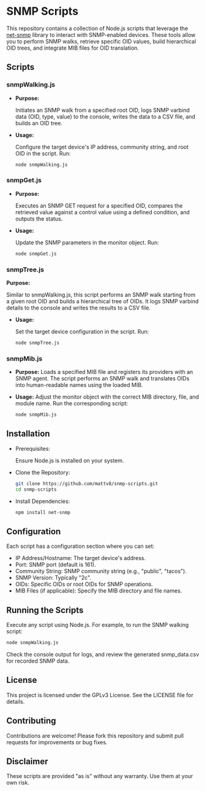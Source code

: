 # SNMP Scripts

This repository contains a collection of Node.js scripts that leverage the [net-snmp](https://github.com/markabrahams/node-net-snmp) library to interact with SNMP-enabled devices. These tools allow you to perform SNMP walks, retrieve specific OID values, build hierarchical OID trees, and integrate MIB files for OID translation.

## Scripts

### snmpWalking.js

- **Purpose:**

  Initiates an SNMP walk from a specified root OID, logs SNMP varbind data (OID, type, value) to the console, writes the data to a CSV file, and builds an OID tree.

- **Usage:**

  Configure the target device's IP address, community string, and root OID in the script. Run:
  ```sh
  node snmpWalking.js
  ```
### snmpGet.js

- **Purpose:**

    Executes an SNMP GET request for a specified OID, compares the retrieved value against a control value using a defined condition, and outputs the status.

- **Usage:**

    Update the SNMP parameters in the monitor object. Run:

    ```sh
    node snmpGet.js
    ```

### snmpTree.js

**Purpose:**

Similar to snmpWalking.js, this script performs an SNMP walk starting from a given root OID and builds a hierarchical tree of OIDs. It logs SNMP varbind details to the console and writes the results to a CSV file.

- **Usage:**

    Set the target device configuration in the script. Run:
    ```sh
    node snmpTree.js
    ```
### snmpMib.js

- **Purpose:**
Loads a specified MIB file and registers its providers with an SNMP agent. The script performs an SNMP walk and translates OIDs into human-readable names using the loaded MIB.

- **Usage:**
Adjust the monitor object with the correct MIB directory, file, and module name. Run the corresponding script:
    ```sh
    node snmpMib.js
    ```

## Installation
- Prerequisites:

    Ensure Node.js is installed on your system.

- Clone the Repository:

    ```sh
    git clone https://github.com/mattv8/snmp-scripts.git
    cd snmp-scripts
    ```

- Install Dependencies:

    ```sh
    npm install net-snmp
    ```

## Configuration

Each script has a configuration section where you can set:

- IP Address/Hostname: The target device's address.
- Port: SNMP port (default is 161).
- Community String: SNMP community string (e.g., "public", "tacos").
- SNMP Version: Typically "2c".
- OIDs: Specific OIDs or root OIDs for SNMP operations.
- MIB Files (if applicable): Specify the MIB directory and file names.

## Running the Scripts

Execute any script using Node.js. For example, to run the SNMP walking script:

```sh
node snmpWalking.js
```

Check the console output for logs, and review the generated snmp_data.csv for recorded SNMP data.

## License
This project is licensed under the GPLv3 License. See the LICENSE file for details.

## Contributing
Contributions are welcome! Please fork this repository and submit pull requests for improvements or bug fixes.

## Disclaimer
These scripts are provided "as is" without any warranty. Use them at your own risk.

